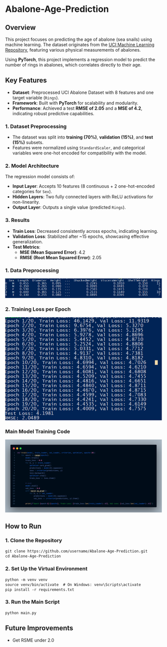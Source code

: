 ﻿# Abalone-Age-Prediction

## **Overview**

This project focuses on predicting the age of abalone (sea snails) using machine learning. The dataset originates from the [UCI Machine Learning Repository](https://archive.ics.uci.edu/ml/datasets/abalone), featuring various physical measurements of abalones.

Using **PyTorch**, this project implements a regression model to predict the number of rings in abalones, which correlates directly to their age.

## **Key Features**

- **Dataset**: Preprocessed UCI Abalone Dataset with 8 features and one target variable (`Rings`).
- **Framework**: Built with **PyTorch** for scalability and modularity.
- **Performance**: Achieved a test **RMSE of 2.05** and a **MSE of 4.2**, indicating robust predictive capabilities.

### **1. Dataset Preprocessing**

- The dataset was split into **training (70%)**, **validation (15%)**, and **test (15%)** subsets.
- Features were normalized using `StandardScaler`, and categorical variables were one-hot encoded for compatibility with the model.

### **2. Model Architecture**

The regression model consists of:

- **Input Layer**: Accepts 10 features (8 continuous + 2 one-hot-encoded categories for `Sex`).
- **Hidden Layers**: Two fully connected layers with ReLU activations for non-linearity.
- **Output Layer**: Outputs a single value (predicted `Rings`).

### **3. Results**

- **Train Loss**: Decreased consistently across epochs, indicating learning.
- **Validation Loss**: Stabilized after ~15 epochs, showcasing effective generalization.
- **Test Metrics**:
  - **MSE (Mean Squared Error)**: 4.2
  - **RMSE (Root Mean Squared Error)**: 2.05

### **1. Data Preprocessing**

![Dataset Loading and Preprocessing](screenshots/data_loading.PNG)

### **2. Training Loss per Epoch**

![Training per Epoch](screenshots/training_per_epoch.PNG)

### **Main Model Training Code**

![Training Code](image.png)

## **How to Run**

### **1. Clone the Repository**

```
git clone https://github.com/username/Abalone-Age-Prediction.git
cd Abalone-Age-Prediction
```

### **2. Set Up the Virtual Environment**

```
python -m venv venv
source venv/bin/activate  # On Windows: venv\Scripts\activate
pip install -r requirements.txt
```

### **3. Run the Main Script**

```
python main.py
```

## **Future Improvements**

- Get RSME under 2.0
